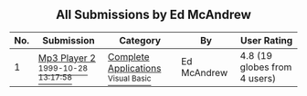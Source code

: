 ﻿<div align="center">

## All Submissions by Ed McAndrew

</div>

No.  | Submission | Category | By   | User Rating
---- | ---------- | -------- | ---- | -----------
1 | [Mp3 Player 2<br /><sup>1999-10-28 13:17:58</sup>](https://github.com/Planet-Source-Code/ed-mcandrew-mp3-player-2__1-4210) | [Complete Applications<br /><sup>Visual Basic</sup>](../ByCategory/complete-applications__1-27.md) | Ed McAndrew | 4.8 (19 globes from 4 users)
